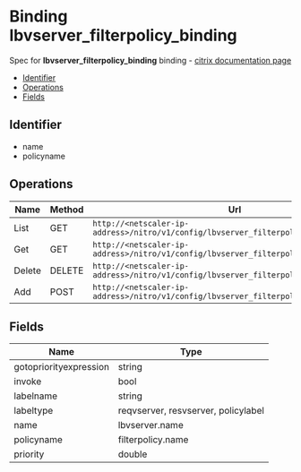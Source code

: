 # Binding lbvserver_filterpolicy_binding

Spec for **lbvserver_filterpolicy_binding** binding - [citrix documentation page](https://developer-docs.citrix.com/projects/netscaler-nitro-api/en/11.0/configuration/load-balancing/lbvserver_filterpolicy_binding/lbvserver_filterpolicy_binding/)

- [Identifier](#identifier)
- [Operations](#operations)
- [Fields](#fields)

## Identifier

- name
- policyname

## Operations

| Name | Method | Url |
|----|----|----|
| List | GET | `http://<netscaler-ip-address>/nitro/v1/config/lbvserver_filterpolicy_binding` |
| Get | GET | `http://<netscaler-ip-address>/nitro/v1/config/lbvserver_filterpolicy_binding/<name>` |
| Delete | DELETE | `http://<netscaler-ip-address>/nitro/v1/config/lbvserver_filterpolicy_binding/<name>` |
| Add | POST | `http://<netscaler-ip-address>/nitro/v1/config/lbvserver_filterpolicy_binding` |

## Fields

| Name | Type |
|----|----|
| gotopriorityexpression | string |
| invoke | bool |
| labelname | string |
| labeltype | reqvserver, resvserver, policylabel |
| name | lbvserver.name |
| policyname | filterpolicy.name |
| priority | double |

